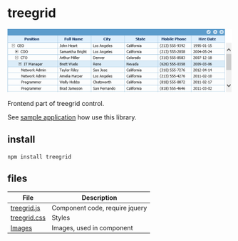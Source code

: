 # treegrid
![treegrid](demo.png)

Frontend part of treegrid control.

See [sample application](https://github.com/miptleha/treegrid-core) how use this library.

## install
```
npm install treegrid
```

## files
 File | Description
 --- | --- 
 [treegrid.js](src/treegrid.js) | Component code, require jquery
 [treegrid.css](src/treegrid.css) | Styles
 [Images](src/Images) | Images, used in component
 

